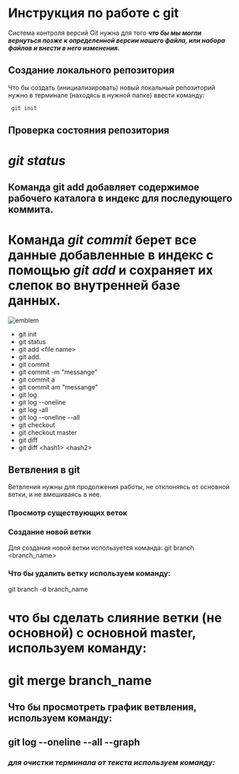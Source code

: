 # **Инструкция по работе с git**

Система контроля версий Git нужна для того ***что бы мы могли вернуться позже к определенной версии нашего файла, или набора файлов и внести в него изменения.***

## Создание локального репозитория

Что бы создать (инициализировать) новый локальный репозиторий нужно в терминале  (находясь в нужной папке) ввести команду:
```python
 git init
```
## Проверка состояния репозитория 

# *git status* 

## Команда  **git add** добавляет содержимое рабочего каталога в индекс для последующего коммита.

# Команда *git commit* берет все данные добавленные в индекс с помощью *git add* и сохраняет их слепок во внутренней базе данных.

![emblem](git.jpg)

- git init
- git status 
- git add \<file name>
- git add.
- git commit
- git commit -m "messange"
- git commit a
- git commit am "messange"
- git log 
- git log --oneline
- git log -all
- git log --oneline --all
- git checkout 
- git checkout master
- git diff
- git diff \<hash1> \<hash2>


## Ветвления в git 

Ветвления нужны для продолжения работы, не отклоняясь от основной ветки, и не вмешиваясь в нее.

###  Просмотр существующих веток

### Создание новой ветки
Для создания новой ветки используется команда:
git branch <branch_name>


### Что бы удалить ветку используем команду:
git branch -d branch_name


# что бы сделать слияние ветки (не основной)  с основной master, используем команду:
#  git merge branch_name


## Что бы просмотреть график ветвления, используем команду: 
## git log --oneline --all --graph

### *для очистки терминала от текста используем команду:* 